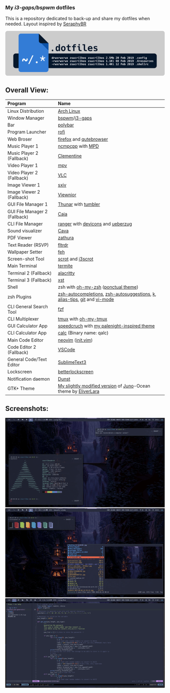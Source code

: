 ### My _i3-gaps/bspwm_ dotfiles
This is a repository dedicated to back-up and share my dotfiles when needed.
Layout inspired by [SeraphyBR](https://github.com/SeraphyBR/DotFiles)

![dotfiles-logo](/artworks/dotfile-logo.png)

## Overall View:
| Program | Name |
| :--- | :--- |
| Linux Distribution | [Arch Linux](https://www.archlinux.org/) |
| Window Manager | [bspwm](https://github.com/baskerville/bspwm)/[i3-gaps](https://github.com/Airblader/i3) |
| Bar | [polybar](https://github.com/jaagr/polybar) |
| Program Launcher | [rofi](https://github.com/DaveDavenport/rofi) |
| Web Broser | [firefox](https://www.mozilla.org/en-CA/firefox/new/) and [qutebrowser](https://github.com/qutebrowser/qutebrowser) |
| Music Player 1 | [ncmpcpp](https://github.com/arybczak/ncmpcpp) with [MPD](https://github.com/MusicPlayerDaemon/MPD) |
| Music Player 2 (Fallback) | [Clementine](https://www.clementine-player.org/pt_BR/) |
| Video Player 1 | [mpv](https://github.com/mpv-player/mpv) |
| Video Player 2 (Fallback) | [VLC](https://www.videolan.org/vlc/index.pt-BR.html) |
| Image Viewer 1 | [sxiv](https://github.com/muennich/sxiv) |
| Image Viewer 2 (Fallback) | [Viewnior](https://github.com/hellosiyan/Viewnior) |
| GUI File Manager 1 | [Thunar](https://github.com/xfce-mirror/thunar) with [tumbler](https://github.com/xfce-mirror/tumbler) |
| GUI File Manager 2 (Fallback) | [Caja](https://github.com/mate-desktop/caja) |
| CLI File Manager | [ranger](https://github.com/ranger/ranger) with [devicons](https://github.com/alexanderjeurissen/ranger_devicons) and [ueberzug](https://github.com/seebye/ueberzug) |
| Sound visualizer | [Cava](https://github.com/karlstav/cava) |
| PDF Viewer | [zathura](https://github.com/pwmt/zathura) |
| Text Reader (RSVP) | [fltrdr](https://octobanana.com/software/fltrdr) |
| Wallpaper Setter | [feh](https://github.com/derf/feh) |
| Screen-shot Tool | [scrot](https://github.com/dreamer/scrot) and [i3scrot](https://github.com/pazuzu156/i3scrot) |
| Main Terminal | [termite](https://github.com/thestinger/termite) |
| Terminal 2 (Fallback) | [alacritty](https://github.com/jwilm/alacritty) |
| Terminal 3 (Fallback) | [xst](https://github.com/gnotclub/xst) |
| Shell | zsh with [oh-my-zsh](https://github.com/robbyrussell/oh-my-zsh) ([ponctual theme](https://github.com/dannynimmo/punctual-zsh-theme)) |
| zsh Plugins | [zsh-autocompletions](https://github.com/zsh-users/zsh-autosuggestions), [zsh-autosuggestions](https://github.com/zsh-users/zsh-completions), [k](https://github.com/supercrabtree/k), [alias-tips](https://github.com/djui/alias-tips), [git](https://github.com/robbyrussell/oh-my-zsh/tree/master/plugins/git) and [vi-mode](https://github.com/robbyrussell/oh-my-zsh/tree/master/plugins/vi-mode) |
| CLI General Search Tool | [fzf](https://github.com/junegunn/fzf) |
| CLI Multiplexer | [tmux](https://github.com/tmux/tmux) with [oh-my-tmux](https://github.com/gpakosz/.tmux) |
| GUI Calculator App | [speedcruch](https://speedcrunch.org/) with [my palenight-inspired theme](https://github.com/zSucrilhos/dotfiles/tree/master/Desktop/extras/speedcrunch-palenight-theme) |
| CLI Calculator App | [calc](http://www.isthe.com/chongo/tech/comp/calc/) (Binary name: qalc) |
| Main Code Editor | [neovim](https://neovim.io/) ([init.vim](https://github.com/zSucrilhos/dotfiles/blob/master/Desktop/.config/nvim/init.vim)) |
| Code Editor 2 (Fallback) | [VSCode](https://code.visualstudio.com/) |
| General Code/Text Editor | [SublimeText3](https://www.sublimetext.com/) |
| Lockscreen | [betterlockscreen](https://github.com/pavanjadhaw/betterlockscreen) |
| Notification daemon | [Dunst](https://github.com/dunst-project/dunst) |
| GTK+ Theme | [My slightly modified version](http://link-goes-here.com) of [Juno](https://github.com/EliverLara/Juno)-Ocean theme by [EliverLara](https://github.com/EliverLara)|

## Screenshots:
![Desktop shot](./wallpapers/Palenight/01.png)
![Terminal shot](./wallpapers/Palenight/02.png)
![init.vim](./wallpapers/Palenight/03.png)